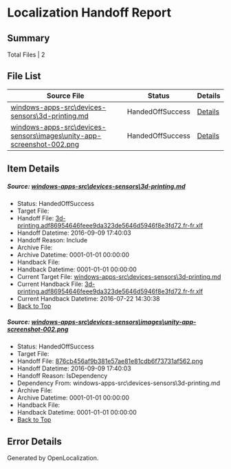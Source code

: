 # <a name='report-top'></a> Localization Handoff Report

## Summary
 Total Files | 2

## File List
 Source File | Status | Details 
 ----------- | ------ | ------- 
 [windows-apps-src\devices-sensors\3d-printing.md](https://github.com/Microsoft/windows-apps/blob/78c2cb14097fbf232534f9f6bcd4d042bee9fc58/windows-apps-src/devices-sensors/3d-printing.md) | HandedOffSuccess | [Details](#4963e05ec9b020b6bf60ab19c1231a9dcfd508f33326)
 [windows-apps-src\devices-sensors\images\unity-app-screenshot-002.png](https://github.com/Microsoft/windows-apps/blob/bbc4f84d1aab1406687bc0459113069a751150ce/windows-apps-src/devices-sensors/images/unity-app-screenshot-002.png) | HandedOffSuccess | [Details](#876cb456af9b381e57ae81e81cdb6f73731af5623392)

## Item Details
##### <a name='4963e05ec9b020b6bf60ab19c1231a9dcfd508f33326'></a> Source: [windows-apps-src\devices-sensors\3d-printing.md](https://github.com/Microsoft/windows-apps/blob/78c2cb14097fbf232534f9f6bcd4d042bee9fc58/windows-apps-src/devices-sensors/3d-printing.md)
* Status: HandedOffSuccess
* Target File: 
* Handoff File: [3d-printing.adf86954646feee9da323de5646d5946f8e3fd72.fr-fr.xlf](https://github.com/Microsoft/WDG.handoff/blob/0ecb95394bc9a4e158f081ef0990add8ff539db2/ol-handoff/Microsoft/windows-apps.fr-fr/master/3d-printing.adf86954646feee9da323de5646d5946f8e3fd72.fr-fr.xlf)
* Handoff Datetime: 2016-09-09 17:40:03
* Handoff Reason: Include
* Archive File: 
* Archive Datetime: 0001-01-01 00:00:00
* Handback File: 
* Handback Datetime: 0001-01-01 00:00:00
* Current Target File: [windows-apps-src\devices-sensors\3d-printing.md](https://github.com/Microsoft/windows-apps.fr-fr/blob/402eb0dc49711783fdbd768a93aa5456388b34d9/windows-apps-src/devices-sensors/3d-printing.md)
* Current Handback File: [3d-printing.adf86954646feee9da323de5646d5946f8e3fd72.fr-fr.xlf](https://github.com/Microsoft/WDG.handback/blob/e8019a4155f189676550d9d336a37921a9040b0d/ol-handback/Microsoft/windows-apps.fr-fr/master/3d-printing.adf86954646feee9da323de5646d5946f8e3fd72.fr-fr.xlf)
* Current Handback Datetime: 2016-07-22 14:30:38
* [Back to Top](#report-top)

##### <a name='876cb456af9b381e57ae81e81cdb6f73731af5623392'></a> Source: [windows-apps-src\devices-sensors\images\unity-app-screenshot-002.png](https://github.com/Microsoft/windows-apps/blob/bbc4f84d1aab1406687bc0459113069a751150ce/windows-apps-src/devices-sensors/images/unity-app-screenshot-002.png)
* Status: HandedOffSuccess
* Target File: 
* Handoff File: [876cb456af9b381e57ae81e81cdb6f73731af562.png](https://github.com/Microsoft/WDG.handoff/blob/0ecb95394bc9a4e158f081ef0990add8ff539db2/ol-handoff/Microsoft/windows-apps.fr-fr/master/876cb456af9b381e57ae81e81cdb6f73731af562.png)
* Handoff Datetime: 2016-09-09 17:40:03
* Handoff Reason: IsDependency
* Dependency From: windows-apps-src\devices-sensors\3d-printing.md
* Archive File: 
* Archive Datetime: 0001-01-01 00:00:00
* Handback File: 
* Handback Datetime: 0001-01-01 00:00:00
* [Back to Top](#report-top)


## Error Details

Generated by OpenLocalization.
